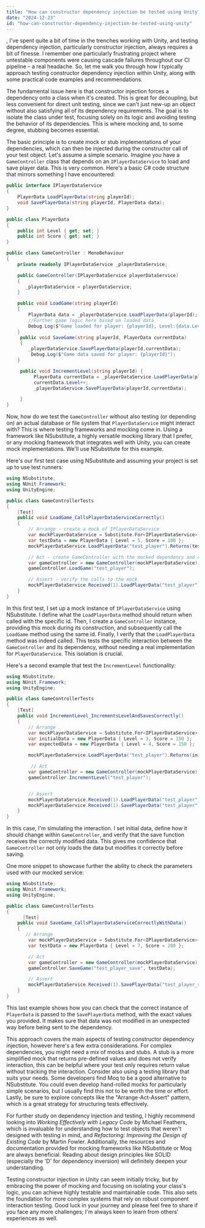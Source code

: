 ```yaml
---
title: "How can constructor dependency injection be tested using Unity?"
date: "2024-12-23"
id: "how-can-constructor-dependency-injection-be-tested-using-unity"
---
```


,  I've spent quite a bit of time in the trenches working with Unity, and testing dependency injection, particularly constructor injection, always requires a bit of finesse. I remember one particularly frustrating project where untestable components were causing cascade failures throughout our CI pipeline – a real headache. So, let me walk you through how I typically approach testing constructor dependency injection within Unity, along with some practical code examples and recommendations.

The fundamental issue here is that constructor injection forces a dependency onto a class when it's created. This is great for decoupling, but less convenient for direct unit testing, since we can't just new-up an object without also satisfying all of its dependency requirements. The goal is to isolate the class under test, focusing solely on its logic and avoiding testing the behavior of its dependencies. This is where mocking and, to some degree, stubbing becomes essential.

The basic principle is to create mock or stub implementations of your dependencies, which can then be injected during the constructor call of your test object. Let's assume a simple scenario. Imagine you have a `GameController` class that depends on an `IPlayerDataService` to load and save player data. This is very common. Here's a basic C# code structure that mirrors something I have encountered:

```csharp
public interface IPlayerDataService
{
    PlayerData LoadPlayerData(string playerId);
    void SavePlayerData(string playerId, PlayerData data);
}

public class PlayerData
{
    public int Level { get; set; }
    public int Score { get; set; }
}

public class GameController : MonoBehaviour
{
    private readonly IPlayerDataService _playerDataService;

    public GameController(IPlayerDataService playerDataService)
    {
       _playerDataService = playerDataService;
    }

    public void LoadGame(string playerId)
    {
        PlayerData data = _playerDataService.LoadPlayerData(playerId);
        //Further game logic here based on loaded data
        Debug.Log($"Game loaded for player: {playerId}, Level:{data.Level}");
    }
     public void SaveGame(string playerId, PlayerData currentData)
     {
        _playerDataService.SavePlayerData(playerId,currentData);
         Debug.Log($"Game data saved for player: {playerId}");
    }

     public void IncrementLevel(string playerId) {
          PlayerData currentData = _playerDataService.LoadPlayerData(playerId);
          currentData.Level++;
          _playerDataService.SavePlayerData(playerId,currentData);

     }
}

```

Now, how do we test the `GameController` without also testing (or depending on) an actual database or file system that `PlayerDataService` might interact with? This is where testing frameworks and mocking come in. Using a framework like NSubstitute, a highly versatile mocking library that I prefer, or any mocking framework that integrates well with Unity, you can create mock implementations. We'll use NSubstitute for this example.

Here's our first test case using NSubstitute and assuming your project is set up to use test runners:

```csharp
using NSubstitute;
using NUnit.Framework;
using UnityEngine;

public class GameControllerTests
{
    [Test]
    public void LoadGame_CallsPlayerDataServiceCorrectly()
    {
        // Arrange - create a mock of IPlayerDataService
        var mockPlayerDataService = Substitute.For<IPlayerDataService>();
        var testData = new PlayerData { Level = 5, Score = 100 };
        mockPlayerDataService.LoadPlayerData("test_player").Returns(testData);

        // Act - create GameController with the mocked dependency and call the LoadGame method
        var gameController = new GameController(mockPlayerDataService);
        gameController.LoadGame("test_player");

        // Assert - verify the calls to the mock
        mockPlayerDataService.Received(1).LoadPlayerData("test_player");
    }
}

```

In this first test, I set up a mock instance of `IPlayerDataService` using NSubstitute. I define what the `LoadPlayerData` method should return when called with the specific id. Then, I create a `GameController` instance, providing this mock during its construction, and subsequently call the `LoadGame` method using the same id. Finally, I verify that the `LoadPlayerData` method was indeed called. This tests the specific interaction between the `GameController` and its dependency, without needing a real implementation for `PlayerDataService`. This isolation is crucial.

Here's a second example that test the `IncrementLevel` functionality:

```csharp
using NSubstitute;
using NUnit.Framework;
using UnityEngine;

public class GameControllerTests
{
    [Test]
    public void IncrementLevel_IncrementsLevelAndSavesCorrectly()
    {
        // Arrange
        var mockPlayerDataService = Substitute.For<IPlayerDataService>();
        var initialData = new PlayerData { Level = 3, Score = 150 };
        var expectedData = new PlayerData { Level = 4, Score = 150 };

        mockPlayerDataService.LoadPlayerData("test_player").Returns(initialData);

         // Act
        var gameController = new GameController(mockPlayerDataService);
        gameController.IncrementLevel("test_player");


        // Assert
        mockPlayerDataService.Received(1).LoadPlayerData("test_player");
        mockPlayerDataService.Received(1).SavePlayerData("test_player", Arg.Is<PlayerData>(data => data.Level == expectedData.Level && data.Score == expectedData.Score));
    }
}

```

In this case, I'm simulating the interaction. I set initial data, define how it should change within `GameController`, and verify that the save function receives the correctly modified data. This gives me confidence that `GameController` not only loads the data but modifies it correctly before saving.

One more snippet to showcase further the ability to check the parameters used with our mocked service:
```csharp
using NSubstitute;
using NUnit.Framework;
using UnityEngine;

public class GameControllerTests
{
      [Test]
    public void SaveGame_CallsPlayerDataServiceCorrectlyWithData()
    {
       // Arrange
        var mockPlayerDataService = Substitute.For<IPlayerDataService>();
        var testData = new PlayerData { Level = 7, Score = 200 };

        // Act
        var gameController = new GameController(mockPlayerDataService);
        gameController.SaveGame("test_player_save", testData);

        // Assert
        mockPlayerDataService.Received(1).SavePlayerData("test_player_save", Arg.Is<PlayerData>(data => data.Level == testData.Level && data.Score == testData.Score));
    }
}
```

This last example shows how you can check that the correct instance of `PlayerData` is passed to the `SavePlayerData` method, with the exact values you provided. It makes sure that data was not modified in an unexpected way before being sent to the dependency.

This approach covers the main aspects of testing constructor dependency injection, however here's a few extra considerations. For complex dependencies, you might need a mix of mocks and stubs. A stub is a more simplified mock that returns pre-defined values and does not verify interaction, this can be helpful where your test only requires return value without tracking the interaction. Consider also using a testing library that suits your needs. Some developers find Moq to be a good alternative to NSubstitute. You could even develop hand-rolled mocks for particularly simple scenarios, but I usually find this not to be worth the time or effort. Lastly, be sure to explore concepts like the "Arrange-Act-Assert" pattern, which is a great strategy for structuring tests effectively.

For further study on dependency injection and testing, I highly recommend looking into *Working Effectively with Legacy Code* by Michael Feathers, which is invaluable for understanding how to test objects that weren't designed with testing in mind, and *Refactoring: Improving the Design of Existing Code* by Martin Fowler. Additionally, the resources and documentation provided for mocking frameworks like NSubstitute or Moq are always beneficial. Reading about design principles like SOLID (especially the 'D' for dependency inversion) will definitely deepen your understanding.

Testing constructor injection in Unity can seem initially tricky, but by embracing the power of mocking and focusing on isolating your class's logic, you can achieve highly testable and maintainable code. This also sets the foundation for more complex systems that rely on robust component interaction testing. Good luck in your journey and please feel free to share if you face any more challenges; I'm always keen to learn from others' experiences as well.
